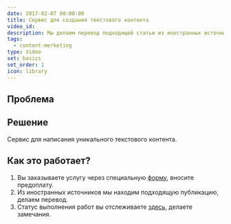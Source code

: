 ```yaml
---
date: 2017-02-07 00:00:00
title: Сервис для создания текстового контента
video_id: 
description: Мы делаем перевод подходящей статьи из иностранных источников.
tags:
  - content-merketing
type: Video
set: basics
set_order: 1
icon: library
---
```


## Проблема
 
## Решение

Сервис для написания уникального текстового контента.

## Как это работает?

1. Вы заказываете услугу через специальную [форму](https://goo.gl/forms/zMRDufld6nN4Tqml1), вносите предоплату.
2. Из иностранных источников мы находим подходящую публикацию, делаем перевод.
3. Статус выполнения работ вы отслеживаете [здесь](https://enblabs.ru/status/), делаете замечания.